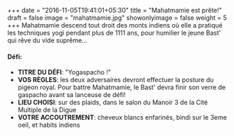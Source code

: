 +++
date = "2016-11-05T19:41:01+05:30"
title = "Mahatmamie est prête!"
draft = false
image = "mahatmamie.jpg"
showonlyimage = false
weight = 5
+++
Mahatmamie descend tout droit des monts indiens où elle a pratiqué les techniques yogi pendant plus de 1111 ans, pour humilier le jeune Bast' qui rêve du vide suprême...
<!--more-->

#### Défi:

- **TITRE DU DÉFI**: "Yogaspacho !"
- **VOS RÈGLES**: les deux adversaires devront effectuer la posture du pigeon royal. Pour battre Mahatmamie, le Bast' devra finir son verre de gaspacho avant sa lanceuse de défi! 
- **LIEU CHOISI**: sur des plaids, dans le salon du Manoir 3 de la Cité Multiple de la Digue
- **VOTRE ACCOUTREMENT**: cheveux blancs enfarinés, bindi sur le 3eme oeil, et habits indiens

